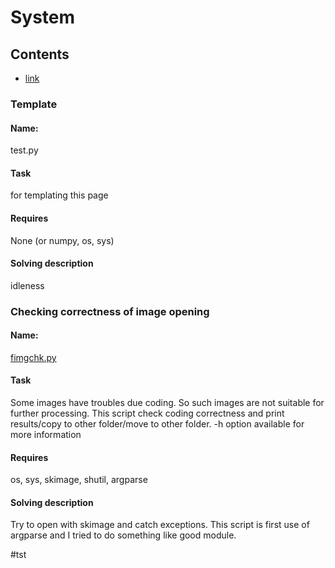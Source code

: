 # System

## Contents
* [link](#tst) 

### __Template__
#### Name:
test.py
#### Task
for templating this page
#### Requires
None (or numpy, os, sys)
#### Solving description
idleness

### __Checking correctness of image opening__
#### Name:
[fimgchk.py](fimgchk.py)
#### Task
Some images have troubles due coding. So such images are not suitable for further processing.
This script check coding correctness and print results/copy to other folder/move to other folder.
-h option available for more information
#### Requires
os, sys, skimage, shutil, argparse
#### Solving description
Try to open with skimage and catch exceptions. 
This script is first use of argparse and I tried to do something like good module.

#tst
